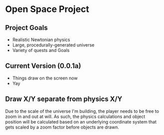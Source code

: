 # Open Space Project

## Project Goals
* Realistic Newtonian physics
* Large, procedurally-generated universe
* Variety of quests and Goals

## Current Version (0.0.1a)
* Things draw on the screen now
* Yay

## Draw X/Y separate from physics X/Y
Due to the scale of the universe I'm building, the player needs to be free to zoom in and out at will. As such, the physics calculations and object position will be calculated based on an underlying coordinate system that gets scaled by a zoom factor before objects are drawn.
